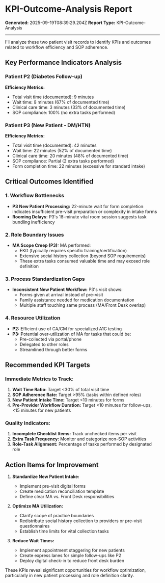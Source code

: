 # KPI-Outcome-Analysis Report

**Generated:** 2025-09-19T08:39:29.204Z
**Report Type:** KPI-Outcome-Analysis

---

I'll analyze these two patient visit records to identify KPIs and outcomes related to workflow efficiency and SOP adherence.

## Key Performance Indicators Analysis

### Patient P2 (Diabetes Follow-up)
**Efficiency Metrics:**
- Total visit time (documented): 9 minutes
- Wait time: 6 minutes (67% of documented time)
- Clinical care time: 3 minutes (33% of documented time)
- SOP compliance: 100% (no extra tasks performed)

### Patient P3 (New Patient - DM/HTN)
**Efficiency Metrics:**
- Total visit time (documented): 42 minutes
- Wait time: 22 minutes (52% of documented time)
- Clinical care time: 20 minutes (48% of documented time)
- SOP compliance: Partial (2 extra tasks performed)
- Form completion time: 22 minutes (excessive for standard intake)

## Critical Outcomes Identified

### 1. **Workflow Bottlenecks**
- **P3 New Patient Processing:** 22-minute wait for form completion indicates insufficient pre-visit preparation or complexity in intake forms
- **Rooming Delays:** P3's 18-minute vital room session suggests task bundling inefficiency

### 2. **Role Boundary Issues**
- **MA Scope Creep (P3):** MA performed:
  - EKG (typically requires specific training/certification)
  - Extensive social history collection (beyond SOP requirements)
  - These extra tasks consumed valuable time and may exceed role definition

### 3. **Process Standardization Gaps**
- **Inconsistent New Patient Workflow:** P3's visit shows:
  - Forms given at arrival instead of pre-visit
  - Family assistance needed for medication documentation
  - Multiple staff touching same process (MA/Front Desk overlap)

### 4. **Resource Utilization**
- **P2:** Efficient use of CA/CM for specialized A1C testing
- **P3:** Potential over-utilization of MA for tasks that could be:
  - Pre-collected via portal/phone
  - Delegated to other roles
  - Streamlined through better forms

## Recommended KPI Targets

### Immediate Metrics to Track:
1. **Wait Time Ratio:** Target <30% of total visit time
2. **SOP Adherence Rate:** Target >95% (tasks within defined roles)
3. **New Patient Intake Time:** Target <10 minutes for forms
4. **Pre-Provider Workflow Duration:** Target <10 minutes for follow-ups, <15 minutes for new patients

### Quality Indicators:
1. **Incomplete Checklist Items:** Track unchecked items per visit
2. **Extra Task Frequency:** Monitor and categorize non-SOP activities
3. **Role-Task Alignment:** Percentage of tasks performed by designated role

## Action Items for Improvement

1. **Standardize New Patient Intake:**
   - Implement pre-visit digital forms
   - Create medication reconciliation template
   - Define clear MA vs. Front Desk responsibilities

2. **Optimize MA Utilization:**
   - Clarify scope of practice boundaries
   - Redistribute social history collection to providers or pre-visit questionnaires
   - Establish time limits for vital collection tasks

3. **Reduce Wait Times:**
   - Implement appointment staggering for new patients
   - Create express lanes for simple follow-ups like P2
   - Deploy digital check-in to reduce front desk burden

These KPIs reveal significant opportunities for workflow optimization, particularly in new patient processing and role definition clarity.